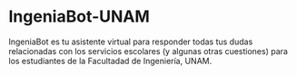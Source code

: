 # IngeniaBot-UNAM
IngeniaBot es tu asistente virtual para responder todas tus dudas relacionadas con los servicios escolares (y algunas otras cuestiones) para los estudiantes de la Facultadad de Ingeniería, UNAM. 
